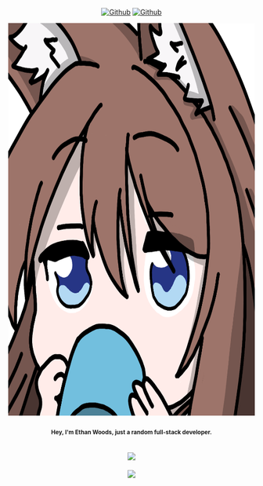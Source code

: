 

<!-- ![](https://visitor-badge.laobi.icu/badge?page_id=Etwodev.Etwodev) [![Github](https://img.shields.io/github/followers/Etwodev?label=Follow&style=social)](https://github.com/Etwodev) -->

<div align="center">

  <a href="">[![Github](https://visitor-badge.laobi.icu/badge?page_id=Etwodev.Etwodev)](https://github.com/Etwodev)</a>
  <a href="">[![Github](https://img.shields.io/github/followers/Etwodev?label=Follow&style=social)](https://github.com/Etwodev)</a>

</div>

<div align="center">
  <img src="https://github.com/Etwodev/Etwodev/blob/main/icon.png" alt="Icon" width="800" height="800"/>
  <br/>
  <br><b><sub>Hey, I'm Ethan Woods, just a random full-stack developer.</sub></b></br>
  <br/>
  <br/>
</div>


<!-- Hello there! I'm a self-taught programmer that has worked on a generally wide range of projects. The majority of my projects have been personal, but I hope to expand my sights as soon as I can. My greatest 'creations' thus far is [Ayako](https://www.ayako.one), an API for simplifying workload and making bots more lightweight, and the winning project of the KES2021 Gamejam 'Everlight' which can be found [here](https://etwodev.github.io/projects/Everlight/); for demonstrating creative understanding of the requirements and good game design. It also has some projectile predictions.

### Why?
I first got into programming because it acted as a medium where I could make things that could not be easily found as an app or done. Renaming files, automating deletion processes- there were all sorts of things. I then started to see the value of programming- and wanted to get better by learning another language, which would then go on to be C#. I then started participating in competitions, and loved the time-based aspect of problem solving. These include competitions for BIO and Bebras. -->


<div align="center">
  <a href="https://github.com/anuraghazra/github-readme-stats">
    <img src="https://github-readme-stats-liard-eta-14.vercel.app/api/top-langs/?username=Etwodev&langs_count=10&theme=dracula&role=OWNER,COLLABORATOR"/>
  </a>
  <br/>
  <br/>
  <a href="https://github.com/anuraghazra/github-readme-stats">
    <img src="https://github-readme-stats-liard-eta-14.vercel.app/api?username=Etwodev&show_icons=true&count_private=true&include_all_commits=true&theme=dracula&role=OWNER,ORGANIZATION_MEMBER,COLLABORATOR"/>
  </a>
</div>




